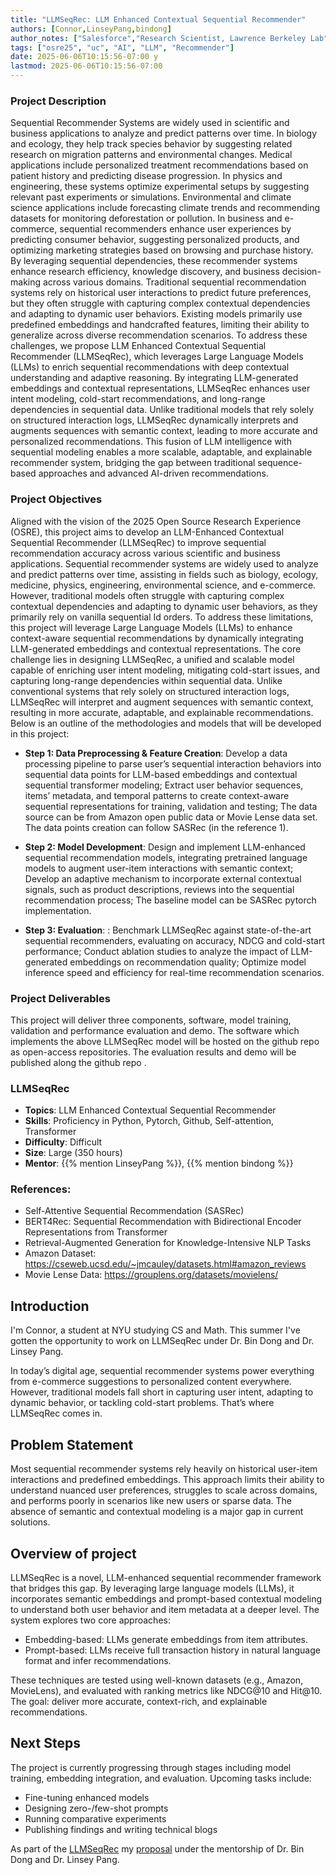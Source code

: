 ```yaml
---
title: "LLMSeqRec: LLM Enhanced Contextual Sequential Recommender"
authors: [Connor,LinseyPang,bindong]
author_notes: ["Salesforce","Research Scientist, Lawrence Berkeley Lab"]
tags: ["osre25", "uc", "AI", "LLM", "Recommender"]
date: 2025-06-06T10:15:56-07:00 y
lastmod: 2025-06-06T10:15:56-07:00
---
```


###  Project Description 
Sequential Recommender Systems are widely used in scientific and business applications to analyze and predict patterns over time. In biology and ecology, they help track species behavior by suggesting related research on migration patterns and environmental changes. Medical applications include personalized treatment recommendations based on patient history and predicting disease progression. In physics and engineering, these systems optimize experimental setups by suggesting relevant past experiments or simulations. Environmental and climate science applications include forecasting climate trends and recommending datasets for monitoring deforestation or pollution. In business and e-commerce, sequential recommenders enhance user experiences by predicting consumer behavior, suggesting personalized products, and optimizing marketing strategies based on browsing and purchase history. By leveraging sequential dependencies, these recommender systems enhance research efficiency, knowledge discovery, and business decision-making across various domains. Traditional sequential recommendation systems rely on historical user interactions to predict future preferences, but they often struggle with capturing complex contextual dependencies and adapting to dynamic user behaviors. Existing models primarily use predefined embeddings and handcrafted features, limiting their ability to generalize across diverse recommendation scenarios. To address these challenges, we propose LLM Enhanced Contextual Sequential Recommender (LLMSeqRec), which leverages Large Language Models (LLMs) to enrich sequential recommendations with deep contextual understanding and adaptive reasoning.
By integrating LLM-generated embeddings and contextual representations, LLMSeqRec enhances user intent modeling, cold-start recommendations, and long-range dependencies in sequential data. Unlike traditional models that rely solely on structured interaction logs, LLMSeqRec dynamically interprets and augments sequences with semantic context, leading to more accurate and personalized recommendations. This fusion of LLM intelligence with sequential modeling enables a more scalable, adaptable, and explainable recommender system, bridging the gap between traditional sequence-based approaches and advanced AI-driven recommendations. 



### Project Objectives
Aligned with the vision of the 2025 Open Source Research Experience (OSRE),  this project aims to develop an LLM-Enhanced Contextual Sequential Recommender (LLMSeqRec) to improve sequential recommendation accuracy across various scientific and business applications. Sequential recommender systems are widely used to analyze and predict patterns over time, assisting in fields such as biology, ecology, medicine, physics, engineering, environmental science, and e-commerce. However, traditional models often struggle with capturing complex contextual dependencies and adapting to dynamic user behaviors, as they primarily rely on vanilla sequential Id orders.
To address these limitations, this project will leverage Large Language Models (LLMs) to enhance context-aware sequential recommendations by dynamically integrating LLM-generated embeddings and contextual representations. The core challenge lies in designing LLMSeqRec, a unified and scalable model capable of enriching user intent modeling, mitigating cold-start issues, and capturing long-range dependencies within sequential data. Unlike conventional systems that rely solely on structured interaction logs, LLMSeqRec will interpret and augment sequences with semantic context, resulting in more accurate, adaptable, and explainable recommendations. Below is an outline of the methodologies and models that will be developed in this project: 

- **Step 1: Data Preprocessing & Feature Creation**: 
Develop a data processing pipeline to parse user’s sequential interaction behaviors into sequential data points for LLM-based embeddings and contextual sequential transformer modeling; Extract user behavior sequences, items’ metadata, and temporal patterns to create context-aware sequential representations for training, validation and testing; The data source can be from Amazon open public data or Movie Lense data set. The data points creation can follow SASRec (in the reference 1). 


- **Step 2: Model Development**: 
Design and implement LLM-enhanced sequential recommendation models, integrating pretrained language models to augment user-item interactions with semantic context; Develop an adaptive mechanism to incorporate external contextual signals, such as product descriptions, reviews into the sequential recommendation process; The baseline model can be SASRec pytorch implementation. 


- **Step 3: Evaluation**: :
Benchmark LLMSeqRec against state-of-the-art sequential recommenders, evaluating on accuracy, NDCG and cold-start performance; Conduct ablation studies to analyze the impact of LLM-generated embeddings on recommendation quality; Optimize model inference speed and efficiency for real-time recommendation scenarios.



### Project Deliverables
This project will deliver three components, software, model training, validation and performance evaluation and demo. The software which implements the above LLMSeqRec model will be hosted on the github repo as open-access repositories. The evaluation results and demo will be published along the  github repo .

### LLMSeqRec

- **Topics**:  LLM Enhanced Contextual Sequential Recommender
- **Skills**: Proficiency in Python, Pytorch, Github, Self-attention, Transformer
- **Difficulty**: Difficult
- **Size**: Large (350 hours)
- **Mentor**: {{% mention LinseyPang %}}, {{% mention bindong %}}

### References: 

- Self-Attentive Sequential Recommendation (SASRec)
- BERT4Rec: Sequential Recommendation with Bidirectional Encoder Representations from Transformer
- Retrieval-Augmented Generation for Knowledge-Intensive NLP Tasks
- Amazon Dataset: https://cseweb.ucsd.edu/~jmcauley/datasets.html#amazon_reviews 
- Movie Lense Data:  https://grouplens.org/datasets/movielens/  

## Introduction

I'm Connor, a student at NYU studying CS and Math. This summer I've gotten the opportunity to work on LLMSeqRec under Dr. Bin Dong and Dr. Linsey Pang. 

In today’s digital age, sequential recommender systems power everything from e-commerce suggestions to personalized content everywhere. However, traditional models fall short in capturing user intent, adapting to dynamic behavior, or tackling cold-start problems. That’s where LLMSeqRec comes in.

## Problem Statement

Most sequential recommender systems rely heavily on historical user-item interactions and predefined embeddings. This approach limits their ability to understand nuanced user preferences, struggles to scale across domains, and performs poorly in scenarios like new users or sparse data. The absence of semantic and contextual modeling is a major gap in current solutions.

## Overview of project

LLMSeqRec is a novel, LLM-enhanced sequential recommender framework that bridges this gap. By leveraging large language models (LLMs), it incorporates semantic embeddings and prompt-based contextual modeling to understand both user behavior and item metadata at a deeper level. The system explores two core approaches:

- Embedding-based: LLMs generate embeddings from item attributes.
- Prompt-based: LLMs receive full transaction history in natural language format and infer recommendations.

These techniques are tested using well-known datasets (e.g., Amazon, MovieLens), and evaluated with ranking metrics like NDCG@10 and Hit@10. The goal: deliver more accurate, context-rich, and explainable recommendations.

## Next Steps

The project is currently progressing through stages including model training, embedding integration, and evaluation. Upcoming tasks include:
- Fine-tuning enhanced models
- Designing zero-/few-shot prompts
- Running comparative experiments
- Publishing findings and writing technical blogs

As part of the [LLMSeqRec](/project/osre25/sf/LLMSeqRec) my [proposal](https://drive.google.com/file/d/1cs9lsjacSJUbXWzTfcHIukfKFwKJjUZF/view?usp=sharing) under the mentorship of Dr. Bin Dong and Dr. Linsey Pang.